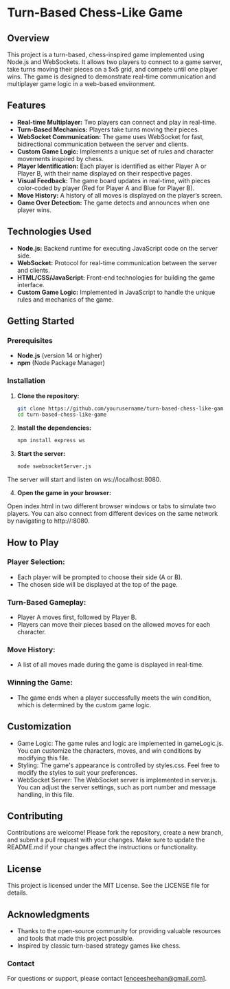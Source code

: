 # Turn-Based Chess-Like Game

## Overview

This project is a turn-based, chess-inspired game implemented using Node.js and WebSockets. It allows two players to connect to a game server, take turns moving their pieces on a 5x5 grid, and compete until one player wins. The game is designed to demonstrate real-time communication and multiplayer game logic in a web-based environment.

## Features

- **Real-time Multiplayer:** Two players can connect and play in real-time.
- **Turn-Based Mechanics:** Players take turns moving their pieces.
- **WebSocket Communication:** The game uses WebSocket for fast, bidirectional communication between the server and clients.
- **Custom Game Logic:** Implements a unique set of rules and character movements inspired by chess.
- **Player Identification:** Each player is identified as either Player A or Player B, with their name displayed on their respective pages.
- **Visual Feedback:** The game board updates in real-time, with pieces color-coded by player (Red for Player A and Blue for Player B).
- **Move History:** A history of all moves is displayed on the player’s screen.
- **Game Over Detection:** The game detects and announces when one player wins.

## Technologies Used

- **Node.js:** Backend runtime for executing JavaScript code on the server side.
- **WebSocket:** Protocol for real-time communication between the server and clients.
- **HTML/CSS/JavaScript:** Front-end technologies for building the game interface.
- **Custom Game Logic:** Implemented in JavaScript to handle the unique rules and mechanics of the game.

## Getting Started

### Prerequisites

- **Node.js** (version 14 or higher)
- **npm** (Node Package Manager)

### Installation

1. **Clone the repository:**

   ```bash
   git clone https://github.com/yourusername/turn-based-chess-like-game.git
   cd turn-based-chess-like-game

2. **Install the dependencies:**

    ```bash
    npm install express ws

3. **Start the server:**

    ```bash
    node swebsocketServer.js

The server will start and listen on ws://localhost:8080.

4. **Open the game in your browser:**

Open index.html in two different browser windows or tabs to simulate two players. You can also connect from different devices on the same network by navigating to http://<your-ip>:8080.

## How to Play
### Player Selection:

- Each player will be prompted to choose their side (A or B).
- The chosen side will be displayed at the top of the page.
### Turn-Based Gameplay:

- Player A moves first, followed by Player B.
- Players can move their pieces based on the allowed moves for each character.
### Move History:

- A list of all moves made during the game is displayed in real-time.
### Winning the Game:

- The game ends when a player successfully meets the win condition, which is determined by the custom game logic.
## Customization
- Game Logic: The game rules and logic are implemented in gameLogic.js. You can customize the characters, moves, and win conditions by modifying this file.
- Styling: The game's appearance is controlled by styles.css. Feel free to modify the styles to suit your preferences.
- WebSocket Server: The WebSocket server is implemented in server.js. You can adjust the server settings, such as port number and message handling, in this file.
## Contributing
Contributions are welcome! Please fork the repository, create a new branch, and submit a pull request with your changes. Make sure to update the README.md if your changes affect the instructions or functionality.

## License
This project is licensed under the MIT License. See the LICENSE file for details.

## Acknowledgments
- Thanks to the open-source community for providing valuable resources and tools that made this project possible.
- Inspired by classic turn-based strategy games like chess.
### Contact
For questions or support, please contact [enceesheehan@gmail.com].

